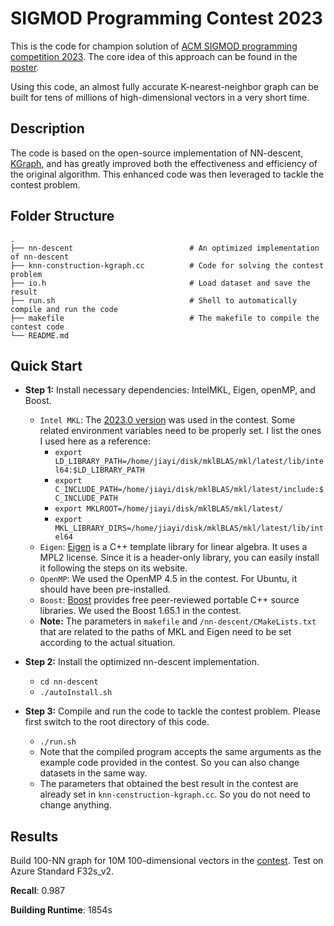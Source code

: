 # SIGMOD Programming Contest 2023

This is the code for champion solution of [ACM SIGMOD programming competition 2023](http://sigmod2023contest.eastus.cloudapp.azure.com/index.shtml).
The core idea of this approach can be found in the [poster](Poster.pdf).

Using this code, an almost fully accurate K-nearest-neighbor graph can be built for tens of millions of high-dimensional vectors in a very short time.

## Description
The code is based on the open-source implementation of NN-descent, [KGraph](https://github.com/aaalgo/kgraph), and has greatly improved both the effectiveness and efficiency of the original algorithm. 
This enhanced code was then leveraged to tackle the contest problem.

## Folder Structure

    .
    ├── nn-descent                          # An optimized implementation of nn-descent
    ├── knn-construction-kgraph.cc          # Code for solving the contest problem
    ├── io.h                                # Load dataset and save the result
    ├── run.sh                              # Shell to automatically compile and run the code
    ├── makefile                            # The makefile to compile the contest code
    └── README.md                           

## Quick Start
- **Step 1:** Install necessary dependencies: IntelMKL, Eigen, openMP, and Boost.
    - `Intel MKL`: The [2023.0 version](https://www.intel.com/content/www/us/en/docs/onemkl/get-started-guide/2023-0/overview.html) was used in the contest. Some related environment variables need to be properly set. 
        I list the ones I used here as a reference:
        - `export LD_LIBRARY_PATH=/home/jiayi/disk/mklBLAS/mkl/latest/lib/intel64:$LD_LIBRARY_PATH`
        - `export C_INCLUDE_PATH=/home/jiayi/disk/mklBLAS/mkl/latest/include:$C_INCLUDE_PATH`
        - `export MKLROOT=/home/jiayi/disk/mklBLAS/mkl/latest/`
        - `export MKL_LIBRARY_DIRS=/home/jiayi/disk/mklBLAS/mkl/latest/lib/intel64`
    - `Eigen`: [Eigen](https://eigen.tuxfamily.org/index.php?title=Main_Page) is a C++ template library for linear algebra. It uses a MPL2 license. Since it is a header-only library, you can easily install it following the steps on its website.
    - `OpenMP`: We used the OpenMP 4.5 in the contest. For Ubuntu, it should have been pre-installed.
    - `Boost`: [Boost](https://www.boost.org/) provides free peer-reviewed portable C++ source libraries. We used the Boost 1.65.1 in the contest.
    - **Note:** The parameters in `makefile` and `/nn-descent/CMakeLists.txt` that are related to the paths of MKL and Eigen  need to be set according to the actual situation.
- **Step 2:** Install the optimized nn-descent implementation.
    - `cd nn-descent`
    - `./autoInstall.sh`

- **Step 3:** Compile and run the code to tackle the contest problem. Please first switch to the root directory of this code.
    - `./run.sh`
    - Note that the compiled program accepts the same arguments as the example code provided in the contest. 
    So you can also change datasets in the same way.
    - The parameters that obtained the best result in the contest are already set in `knn-construction-kgraph.cc`. So you do not need to change anything.

## Results
Build 100-NN graph for 10M 100-dimensional vectors in the [contest](http://sigmod2023contest.eastus.cloudapp.azure.com/leaders.shtml).
Test on Azure Standard F32s_v2.

**Recall**: 0.987

**Building Runtime**: 1854s